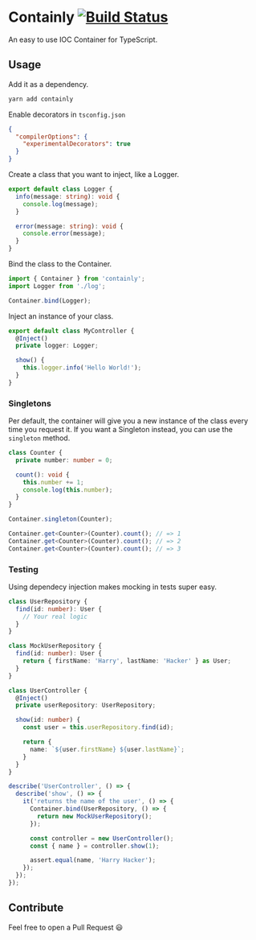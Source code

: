 # Containly [![Build Status](https://travis-ci.org/Artmann/containly.svg?branch=master)](https://travis-ci.org/Artmann/containly)

An easy to use IOC Container for TypeScript.

## Usage

Add it as a dependency.

```sh
yarn add containly
```

Enable decorators in `tsconfig.json`

```json
{
  "compilerOptions": {
    "experimentalDecorators": true
  }
}
```

Create a class that you want to inject, like a Logger.

```ts
export default class Logger {
  info(message: string): void {
    console.log(message);
  }

  error(message: string): void {
    console.error(message);
  }
}
```

Bind the class to the Container.

```ts
import { Container } from 'containly';
import Logger from './log';

Container.bind(Logger);
```

Inject an instance of your class.

```ts
export default class MyController {
  @Inject()
  private logger: Logger;

  show() {
    this.logger.info('Hello World!');
  }
}
```

### Singletons

Per default, the container will give you a new instance of the class every time you request it. If you want a Singleton instead, you can use the `singleton` method.

```ts
class Counter {
  private number: number = 0;

  count(): void {
    this.number += 1;
    console.log(this.number);
  }
}

Container.singleton(Counter);

Container.get<Counter>(Counter).count(); // => 1
Container.get<Counter>(Counter).count(); // => 2
Container.get<Counter>(Counter).count(); // => 3
```

### Testing

Using dependecy injection makes mocking in tests super easy.

```ts
class UserRepository {
  find(id: number): User {
    // Your real logic
  }
}

class MockUserRepository {
  find(id: number): User {
    return { firstName: 'Harry', lastName: 'Hacker' } as User;
  }
}

class UserController {
  @Inject()
  private userRepository: UserRepository;

  show(id: number) {
    const user = this.userRepository.find(id);

    return {
      name: `${user.firstName} ${user.lastName}`;
    }
  }
}

describe('UserController', () => {
  describe('show', () => {
    it('returns the name of the user', () => {
      Container.bind(UserRepository, () => {
        return new MockUserRepository();
      });

      const controller = new UserController();
      const { name } = controller.show(1);

      assert.equal(name, 'Harry Hacker');
    });
  });
});
````

## Contribute

Feel free to open a Pull Request 😃
